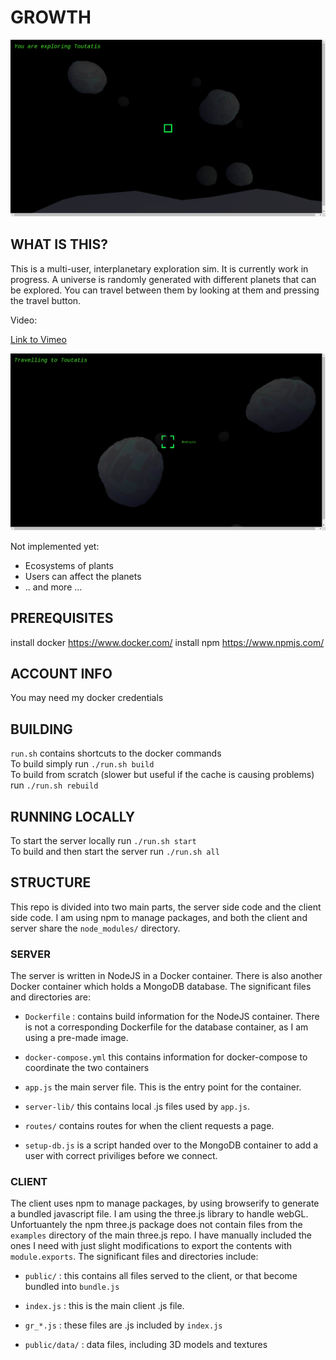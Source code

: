# GROWTH

![Screenshot5](screenshots/5.png?raw=true "Screenshot 5")

## WHAT IS THIS?

This is a multi-user, interplanetary exploration sim. It is currently work in progress.
A universe is randomly generated with different planets that can be explored. You can travel between them by looking at them and pressing the travel button.

Video:
<p><a href="https://vimeo.com/277902727"> Link to Vimeo </a></p>

![Screenshot3](screenshots/3.png?raw=true "Screenshot 3")

Not implemented yet:

- Ecosystems of plants
- Users can affect the planets
- .. and more ...

## PREREQUISITES

install docker https://www.docker.com/
install npm https://www.npmjs.com/

## ACCOUNT INFO

You may need my docker credentials

## BUILDING

`run.sh` contains shortcuts to the docker commands\
To build simply run `./run.sh build`\
To build from scratch (slower but useful if the cache is causing problems) run `./run.sh rebuild`

## RUNNING LOCALLY

To start the server locally run `./run.sh start`\
To build and then start the server run `./run.sh all`

## STRUCTURE

This repo is divided into two main parts, the server side code and the client side code. I am using npm to manage packages, and both the client and server share the `node_modules/` directory.

### SERVER

The server is written in NodeJS in a Docker container. There is also another Docker container which holds a MongoDB database. The significant files and directories are:

- `Dockerfile` : contains build information for the NodeJS container. There is not a corresponding Dockerfile for the database container, as I am using a pre-made image.

- `docker-compose.yml` this contains information for docker-compose to coordinate the two containers

- `app.js` the main server file. This is the entry point for the container.

- `server-lib/` this contains local .js files used by `app.js`.

- `routes/` contains routes for when the client requests a page.

- `setup-db.js` is a script handed over to the MongoDB container to add a user with correct priviliges before we connect.

### CLIENT

The client uses npm to manage packages, by using browserify to generate a bundled javascript file. I am using the three.js library to handle webGL. Unfortuantely the npm three.js package does not contain files from the `examples` directory of the main three.js repo. I have manually included the ones I need with just slight modifications to export the contents with `module.exports`. The significant files and directories include:

- `public/` : this contains all files served to the client, or that become bundled into `bundle.js`

- `index.js` : this is the main client .js file.

- `gr_*.js` : these files are .js included by `index.js`

- `public/data/` : data files, including 3D models and textures
